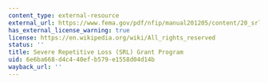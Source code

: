 ```yaml
---
content_type: external-resource
external_url: https://www.fema.gov/pdf/nfip/manual201205/content/20_srl.pdf
has_external_license_warning: true
license: https://en.wikipedia.org/wiki/All_rights_reserved
status: ''
title: Severe Repetitive Loss (SRL) Grant Program
uid: 6e6ba668-d4c4-40ef-b579-e1558d04d14b
wayback_url: ''
---
```

